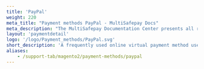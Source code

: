 ```yaml
---
title: 'PayPal'
weight: 220
meta_title: "Payment methods PayPal - MultiSafepay Docs"
meta_description: "The MultiSafepay Documentation Center presents all relevant information about our Plugins and API. You can also find support pages for Payment Methods, Tools and General Questions as well as the contact details of our Support and Integration Teams."
layout: 'paymentdetail'
logo: '/logo/Payment_methods/PayPal.svg' 
short_description: 'A frequently used online virtual payment method used by consumers all over the world.'
aliases:
    - /support-tab/magento2/payment-methods/paypal
---
```


